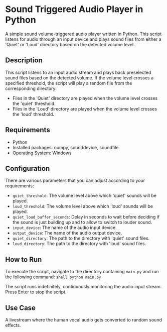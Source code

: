 # Sound Triggered Audio Player in Python

A simple sound volume-triggered audio player written in Python. This script listens for audio through an input device and plays sound files from either a 'Quiet' or 'Loud' directory based on the detected volume level.

## Description

This script listens to an input audio stream and plays back preselected sound files based on the detected volume. If the volume level crosses a specified threshold, the script will play a random file from the corresponding directory:

- Files in the 'Quiet' directory are played when the volume level crosses the 'quiet' threshold.
- Files in the 'Loud' directory are played when the volume level crosses the 'loud' threshold.

## Requirements

- Python
- Installed packages: numpy, sounddevice, soundfile.
- Operating System: Windows

## Configuration

There are various parameters that you can adjust according to your requirements:

- `quiet_threshold`: The volume level above which 'quiet' sounds will be played.
- `loud_threshold`: The volume level above which 'loud' sounds will be played.
- `quiet_loud_buffer_seconds`: Delay in seconds to wait before deciding if the sound is just building up and to allow to switch to louder sound.
- `input_device`: The name of the audio input device.
- `output_device`: The name of the audio output device.
- `quiet_directory`: The path to the directory with 'quiet' sound files.
- `loud_directory`: The path to the directory with 'loud' sound files.

## How to Run

To execute the script, navigate to the directory containing `main.py` and run the following command:
`shell python main.py`

The script runs indefinitely, continuously monitoring the audio input stream. Press Enter to stop the script.

## Use Case

A livestream where the human vocal audio gets converted to random sound effects.
